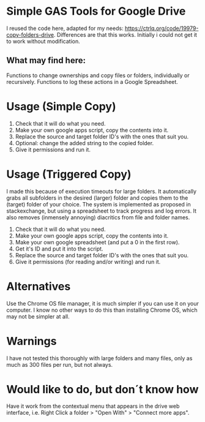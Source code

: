 # Simple GAS Tools for Google Drive
I reused the code here, adapted for my needs: https://ctrlq.org/code/19979-copy-folders-drive. Differences are that this works. Initially i could not get it to work without modification.
## What may find here:
Functions to change ownerships and copy files or folders, individually or recursively.
Functions to log these actions in a Google Spreadsheet.

# Usage (Simple Copy)
1. Check that it will do what you need.
2. Make your own google apps script, copy the contents into it.
3. Replace the source and target folder ID's with the ones that suit you.
4. Optional: change the added string to the copied folder.
5. Give it permissions and run it.

# Usage (Triggered Copy)
I made this because of execution timeouts for large folders. It automatically grabs all subfolders in the desired (larger) folder and copies them to the (target) folder of your choice. The system is implemented as proposed in stackexchange, but using a spreadsheet to track progress and log errors. It also removes (inmensely annoying) diacritics from file and folder names.
1. Check that it will do what you need.
2. Make your own google apps script, copy the contents into it.
3. Make your own google spreadsheet (and put a 0 in the first row).
4. Get it's ID and put it into the script.
5. Replace the source and target folder ID's with the ones that suit you.
6. Give it permissions (for reading and/or writing) and run it.

# Alternatives
Use the Chrome OS file manager, it is much simpler if you can use it on your computer.
I know no other ways to do this than installing Chrome OS, which may not be simpler at all.

# Warnings
I have not tested this thoroughly with large folders and many files, only as much as 300 files per run, but not always.

# Would like to do, but don´t know how
Have it work from the contextual menu that appears in the drive web interface, i.e. Right Click a folder > "Open With" > "Connect more apps".
